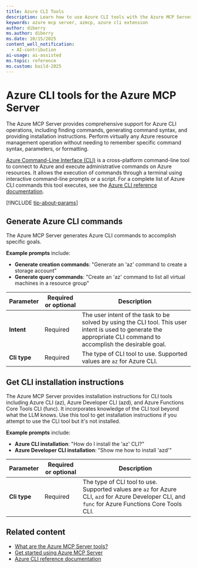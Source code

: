 ```yaml
---
title: Azure CLI Tools
description: Learn how to use Azure CLI tools with the Azure MCP Server to generate commands, execute operations, and get installation instructions for Azure resource management.
keywords: azure mcp server, azmcp, azure cli extension
author: diberry
ms.author: diberry
ms.date: 10/15/2025
content_well_notification: 
  - AI-contribution
ai-usage: ai-assisted
ms.topic: reference
ms.custom: build-2025
--- 
```

# Azure CLI tools for the Azure MCP Server

The Azure MCP Server provides comprehensive support for Azure CLI operations, including finding commands, generating command syntax, and providing installation instructions. Perform virtually any Azure resource management operation without needing to remember specific command syntax, parameters, or formatting.

[Azure Command-Line Interface (CLI)](/cli/azure) is a cross-platform command-line tool to connect to Azure and execute administrative commands on Azure resources. It allows the execution of commands through a terminal using interactive command-line prompts or a script. For a complete list of Azure CLI commands this tool executes, see the [Azure CLI reference documentation](/cli/azure/reference-index).

[!INCLUDE [tip-about-params](../includes/tools/parameter-consideration.md)]


## Generate Azure CLI commands

The Azure MCP Server generates Azure CLI commands to accomplish specific goals. 

**Example prompts** include:

- **Generate creation commands**: "Generate an 'az' command to create a storage account"
- **Generate query commands**: "Create an 'az' command to list all virtual machines in a resource group"

| Parameter | Required or optional | Description |
|-----------|-------------|-------------|
| **Intent** | Required | The user intent of the task to be solved by using the CLI tool. This user intent is used to generate the appropriate CLI command to accomplish the desirable goal. |
| **Cli type** | Required | The type of CLI tool to use. Supported values are `az` for Azure CLI. |

## Get CLI installation instructions

The Azure MCP Server provides installation instructions for CLI tools including Azure CLI (az), Azure Developer CLI (azd), and Azure Functions Core Tools CLI (func). It incorporates knowledge of the CLI tool beyond what the LLM knows. Use this tool to get installation instructions if you attempt to use the CLI tool but it's not installed.

**Example prompts** include:

- **Azure CLI installation**: "How do I install the 'az' CLI?"
- **Azure Developer CLI installation**: "Show me how to install 'azd'"

| Parameter | Required or optional | Description |
|-----------|-------------|-------------|
| **Cli type** | Required | The type of CLI tool to use. Supported values are `az` for Azure CLI, `azd` for Azure Developer CLI, and `func` for Azure Functions Core Tools CLI. |

## Related content

- [What are the Azure MCP Server tools?](index.md)
- [Get started using Azure MCP Server](../get-started.md)
- [Azure CLI reference documentation](/cli/azure/reference-index)
